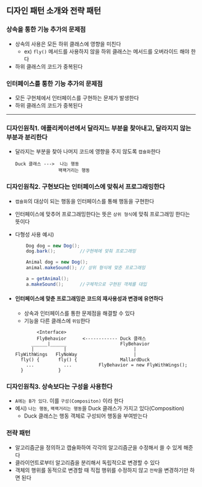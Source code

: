 ## 디자인 패턴 소개와 전략 패턴

### 상속을 통한 기능 추가의 문제점 
- 상속의 사용은 모든 하위 클래스에 영향을 미친다
  - ex) `fly()` 메서드를 사용하지 않을 하위 클래스는 메서드를 오버라이드 해야 한다
- 하위 클래스의 코드가 중복된다

### 인터페이스를 통한 기능 추가의 문제점
- 모든 구현체에서 인터페이스를 구현하는 문제가 발생한다
- 하위 클래스의 코드가 중복된다

--- 
### 디자인원칙1. 애플리케이션에서 달라지느 부분을 찾아내고, 달라지지 않는 부분과 분리한다
- 달라지는 부분을 찾아 나머지 코드에 영향을 주지 않도록 `캡슐화`한다
    ```text
    Duck 클래스 --->  나는 행동 
                    꽥꽥거리는 행동 
    ```

### 디자인원칙2. 구현보다는 인터페이스에 맞춰서 프로그래밍한다
- `캡슐화`의 대상이 되는 행동을 인터페이스를 통해 행동을 구현한다
- 인터페이스에 맞추어 프로그래밍한다는 뜻은 `상위 형식`에 맞춰 프로그래밍 한다는 뜻이다
- 다형성 사용 예시)
    ```java
        Dog dog = new Dog();
        dog.bark();         //구현체에 맞춰 프로그래밍
    
        Animal dog = new Dog();
        animal.makeSound(); // 상위 형식에 맞춘 프로그래밍
    
        a = getAnimal();
        a.makeSound();      //구체적으로 구현된 객체를 대입 
    ```

- #### 인터페이스에 맞춘 프로그래밍은 코드의 재사용성과 변경에 유연하다
  - 상속과 인터페이스를 통한 문제점을 해결할 수 있다
  - 기능을 다른 클래스에 `위임`한다
  ```text
          <Interface>          
          FlyBehavior      <------------ Duck 클래스    
        ______|______                    FlyBehavior
        |           |                         |
  FlyWithWings   FlyNoWay                     |
    fly() {       fly() {                MallardDuck
      ...           ...          FlyBehavior = new FlyWithWings(); 
    }             }
  ```

### 디자인원칙3. 상속보다는 구성을 사용한다
- `A에는 B가 있다`. 이를 `구성(Compositon)` 이라 한다
- 예시) `나는 행동`, `꽥꽥거리는 행동`을 Duck 클래스가 가지고 있다(Composition)
  - Duck 클래스는 행동 객체로 구성되어 행동을 부여받는다


### 전략 패턴
- 알고리즘군을 정의하고 캡슐화하여 각각의 알고리즘군을 수정해서 쓸 수 있게 해준다
- 클라이언트로부터 알고리즘을 분리해서 독립적으로 변경할 수 있다
- 객체의 행위를 동적으로 변경할 때 직접 행위를 수정하지 않고 `전략`을 변경하기만 하면 된다
